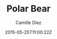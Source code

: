 ---
title: "Polar Bear"
github: https://github.com/diezcami/polar-bear-theme/
demo: https://diezcami.github.io/polar-bear-theme
author: Camille Diez
draft: true
ssg:
  - Jekyll
cms:
  - No Cms
date: 2015-05-25T11:00:22Z
github_branch: master
---